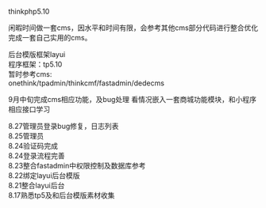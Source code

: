 thinkphp5.10

闲暇时间做一套cms，因水平和时间有限，会参考其他cms部分代码进行整合优化完成一套自己实用的cms。<br>

后台模版框架layui<br>
程序框架：tp5.10<br>
暂时参考cms:<br>
onethink/tpadmin/thinkcmf/fastadmin/dedecms

9月中旬完成cms相应功能，及bug处理
看情况嵌入一套商城功能模块，和小程序相应接口学习

8.27管理员登录bug修复，日志列表<br>
8.25管理员<br>
8.24验证码完成<br>
8.24登录流程完善<br>
8.23整合fastadmin中权限控制及数据库参考<br>
8.22绑定layui后台模版<br>
8.21整合layui后台<br>
8.17熟悉tp5及和后台模版素材收集<br>